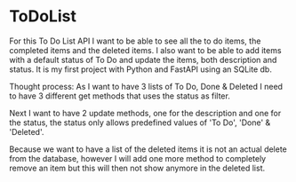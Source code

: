 # ToDoList

For this To Do List API I want to be able to see all the to do items, the completed items and the deleted items. 
I also want to be able to add items with a default status of To Do and update the items, both description and status. 
It is my first project with Python and FastAPI using an SQLite db. 

Thought process:
As I want to have 3 lists of To Do, Done & Deleted I need to have 3 different get methods that uses the status as filter. 

Next I want to have 2 update methods, one for the description and one for the status, the status only allows predefined values of 'To Do', 'Done' & 'Deleted'. 

Because we want to have a list of the deleted items it is not an actual delete from the database, however I will add one more method to completely remove an item but this will then not show anymore in the deleted list. 